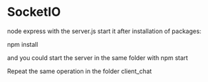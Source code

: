 # SocketIO

node express with the server.js
start it after installation of packages:

npm install

and you could start the server in the same folder with npm start

Repeat the same operation in the folder client_chat
